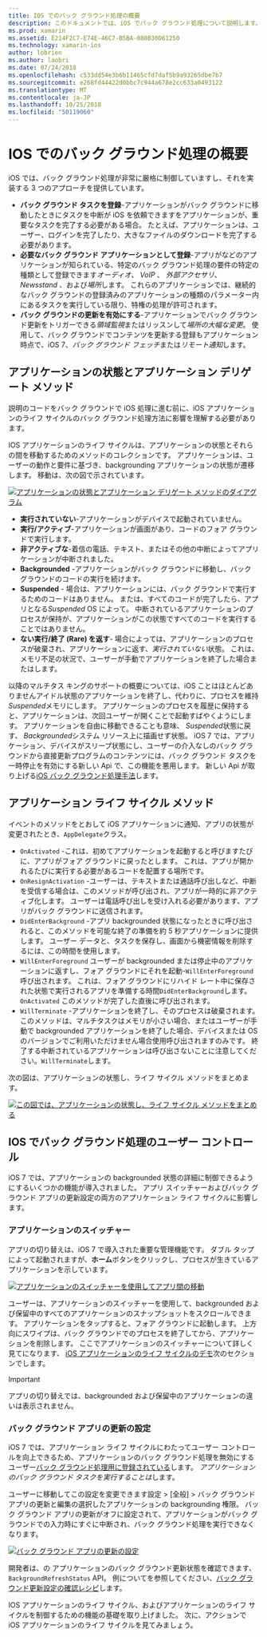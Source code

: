 ```yaml
---
title: IOS でのバック グラウンド処理の概要
description: このドキュメントでは、iOS でバック グラウンド処理について説明します。 アプリケーションの状態、アプリケーション ライフ サイクル メソッドをおよびバック グラウンド アプリで更新します。
ms.prod: xamarin
ms.assetid: E214F2C7-E74E-46C7-B5BA-080B30D61250
ms.technology: xamarin-ios
author: lobrien
ms.author: laobri
ms.date: 07/24/2018
ms.openlocfilehash: c533dd54e3b6b11465cfd7daf5b9a93265dbe7b7
ms.sourcegitcommit: e268fd44422d0bbc7c944a678e2cc633a0493122
ms.translationtype: MT
ms.contentlocale: ja-JP
ms.lasthandoff: 10/25/2018
ms.locfileid: "50119060"
---
```

# <a name="introduction-to-backgrounding-in-ios"></a>IOS でのバック グラウンド処理の概要

iOS では、バック グラウンド処理が非常に厳格に制御していますし、それを実装する 3 つのアプローチを提供しています。

-  **バック グラウンド タスクを登録**-アプリケーションがバック グラウンドに移動したときにタスクを中断が iOS を依頼できますをアプリケーションが、重要なタスクを完了する必要がある場合。 たとえば、アプリケーションは、ユーザー、ログインを完了したり、大きなファイルのダウンロードを完了する必要があります。
-  **必要なバック グラウンド アプリケーションとして登録**-アプリがなどのアプリケーションが知られている、特定のバック グラウンド処理の要件の特定の種類として登録できます*オーディオ*、 *VoIP* 、 *外部アクセサリ*、 *Newsstand* 、および*場所*します。 これらのアプリケーションでは、継続的なバック グラウンドの登録済みのアプリケーションの種類のパラメーター内にあるタスクを実行している限り、特権の処理が許可されます。
-  **バック グラウンドの更新を有効にする**-アプリケーションでバック グラウンド更新をトリガーできる*領域監視*またはリッスンして*場所の大幅な変更*。 使用して、バック グラウンドでコンテンツを更新する登録もアプリケーション時点で、iOS 7、*バック グラウンド フェッチ*または*リモート通知*します。


## <a name="application-states-and-application-delegate-methods"></a>アプリケーションの状態とアプリケーション デリゲート メソッド

説明のコードをバック グラウンドで iOS 処理に進む前に、iOS アプリケーションのライフ サイクルのバック グラウンド処理方法に影響を理解する必要があります。

IOS アプリケーションのライフ サイクルは、アプリケーションの状態とそれらの間を移動するためのメソッドのコレクションです。 アプリケーションは、ユーザーの動作と要件に基づき、backgrounding アプリケーションの状態が遷移します。 移動は、次の図で示されています。

 [![](introduction-to-backgrounding-in-ios-images/applicationlifecycle-.png "アプリケーションの状態とアプリケーション デリゲート メソッドのダイアグラム")](introduction-to-backgrounding-in-ios-images/applicationlifecycle-.png#lightbox)

-  **実行されていない**-アプリケーションがデバイスで起動されていません。
-  **実行/アクティブ**-アプリケーションが画面があり、コードのフォア グラウンドで実行します。
-  **非アクティブな**-着信の電話、テキスト、またはその他の中断によってアプリケーションが中断されました。
-  **Backgrounded** -アプリケーションがバック グラウンドに移動し、バック グラウンドのコードの実行を続けます。
-  **Suspended** - 場合は、アプリケーションには、バック グラウンドで実行するためのコードはありません。 または、すべてのコードが完了したら、アプリとなる*Suspended* OS によって。 中断されているアプリケーションのプロセスが保持が、アプリケーションがこの状態ですべてのコードを実行することではありません。
-  **ない実行/終了 (Rare) を返す**- 場合によっては、アプリケーションのプロセスが破棄され、アプリケーションに返す、*実行されていない*状態。 これは、メモリ不足の状況で、ユーザーが手動でアプリケーションを終了した場合またはします。


以降のマルチタス キングのサポートの概要については、iOS ことはほとんどありませんアイドル状態のアプリケーションを終了し、代わりに、プロセスを維持*Suspended*メモリにします。 アプリケーションのプロセスを履歴に保持すると、アプリケーションは、次回ユーザーが開くことで起動すばやくようにします。 アプリケーションを自由に移動できることも意味、 *Suspended*状態に戻す、 *Backgrounded*システム リソース上に描画せず状態。 iOS 7 では、アプリケーション、デバイスがスリープ状態にし、ユーザーの介入なしのバック グラウンドから直接更新プログラムのコンテンツには、バック グラウンド タスクを一時停止を有効にする新しい Api で、この機能を悪用します。 新しい Api が取り上げる[iOS バック グラウンド処理手法](~/ios/app-fundamentals/backgrounding/ios-backgrounding-techniques/index.md)します。

## <a name="application-lifecycle-methods"></a>アプリケーション ライフ サイクル メソッド

イベントのメソッドをとおして iOS アプリケーションに通知、アプリの状態が変更されたとき、`AppDelegate`クラス。

-  `OnActivated` -これは、初めてアプリケーションを起動すると呼びますたびに、アプリがフォア グラウンドに戻ったとします。 これは、アプリが開かれるたびに実行する必要があるコードを配置する場所です。
-  `OnResignActivation` -ユーザーは、テキストまたは通話呼び出しなど、中断を受信する場合は、このメソッドが呼び出され、アプリが一時的に非アクティブ化します。 ユーザーは電話呼び出しを受け入れる必要があります、アプリがバック グラウンドに送信されます。
-  `DidEnterBackground` -アプリ backgrounded 状態になったときに呼び出されると、このメソッドを可能な終了の準備を約 5 秒アプリケーションに提供します。 ユーザー データと、タスクを保存し、画面から機密情報を削除するには、この時間を使用します。
-  `WillEnterForeground` ユーザーが backgrounded または停止中のアプリケーションに返すし、フォア グラウンドにそれを起動-`WillEnterForeground`呼び出されます。 これは、フォア グラウンドにリハイド レート中に保存された状態で実行されるアプリを準備する時間`DidEnterBackground`します。  `OnActivated` このメソッドが完了した直後に呼び出されます。
-  `WillTerminate` -アプリケーションを終了し、そのプロセスは破棄されます。 このメソッドは、マルチタスクはメモリが小さい場合、またはユーザーが手動で backgrounded アプリケーションを終了した場合、デバイスまたは OS のバージョンでご利用いただけません場合使用呼び出されますのみです。 終了する中断されているアプリケーションは呼び出さないことに注意してください。`WillTerminate`します。


次の図は、アプリケーションの状態し、ライフ サイクル メソッドをまとめます。

 [![](introduction-to-backgrounding-in-ios-images/image2.png "この図では、アプリケーションの状態し、ライフ サイクル メソッドをまとめる")](introduction-to-backgrounding-in-ios-images/image2.png#lightbox)

## <a name="user-controls-for-backgrounding-in-ios"></a>IOS でバック グラウンド処理のユーザー コントロール

iOS 7 では、アプリケーションの backgrounded 状態の詳細に制御できるようにするいくつかの機能が導入されました。 アプリ スイッチャーおよびバック グラウンド アプリの更新設定の両方のアプリケーション ライフ サイクルに影響します。

### <a name="app-switcher"></a>アプリケーションのスイッチャー

アプリの切り替えは、iOS 7 で導入された重要な管理機能です。 ダブル タップによって起動されますが、**ホーム**ボタンをクリックし、プロセスが生きているアプリケーションを示しています。

 [![](introduction-to-backgrounding-in-ios-images/app-switcher-.png "アプリケーションのスイッチャーを使用してアプリ間の移動")](introduction-to-backgrounding-in-ios-images/app-switcher-.png#lightbox)

ユーザーは、アプリケーションのスイッチャーを使用して、backgrounded および保留中のすべてのアプリケーションのスナップショットをスクロールできます。 アプリケーションをタップすると、フォア グラウンドに起動します。 上方向にスワイプは、バック グラウンドでのプロセスを終了してから、アプリケーションを削除します。 ここでアプリケーションのスイッチャーについて詳しく見てになります、 [iOS アプリケーションのライフ サイクルのデモ](~/ios/app-fundamentals/backgrounding/application-lifecycle-demo.md)次のセクションでします。

> [!IMPORTANT]
> アプリの切り替えでは、backgrounded および保留中のアプリケーションの違いは表示されません。



### <a name="background-app-refresh-settings"></a>バック グラウンド アプリの更新の設定

iOS 7 では、アプリケーション ライフ サイクルにわたってユーザー コントロールを向上できるため、アプリケーションのバック グラウンド処理を無効にするユーザー[バック グラウンド処理用に登録されている](~/ios/app-fundamentals/backgrounding/ios-backgrounding-techniques/registering-applications-to-run-in-background.md)します。 *アプリケーションのバック グラウンド タスクを実行することは*します。

ユーザーに移動してこの設定を変更できます<span class="uiitem">設定 > [全般] > バック グラウンド アプリの更新</span>と編集の選択したアプリケーションの backgrounding 権限。 バック グラウンド アプリの更新がオフに設定されて、アプリケーションがバック グラウンドでの入力時にすぐに中断され、バック グラウンド処理を実行できなくなります。

 [![](introduction-to-backgrounding-in-ios-images/settings-.png "バック グラウンド アプリの更新の設定")](introduction-to-backgrounding-in-ios-images/settings-.png#lightbox)

開発者は、の アプリケーションのバック グラウンド更新状態を確認できます、 `BackgroundRefreshStatus` API。 例についてを参照してください、[バック グラウンド更新設定の確認レシピ](https://github.com/xamarin/recipes/tree/master/Recipes/ios/multitasking/check_background_refresh_setting)します。

IOS アプリケーションのライフ サイクル、およびアプリケーションのライフ サイクルを制御するための機能の基礎を取り上げました。 次に、アクションで iOS アプリケーションのライフ サイクルを見てみましょう。

